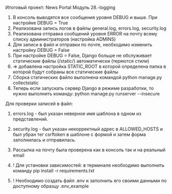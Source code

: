 Итоговый проект: News Portal Модуль 28.-logging

1. В консоль выводятся все сообщения уровня DEBUG и выше. При настройке DEBUG = True
2. Реализована запись логов в файлы general.log, errors.log, security.log
3. Реализована отправка сообщений уровня ERROR на почту всему списку администраторов (настройка ADMINS)
4. Для записи в файл и отправки по почте, необходимо изменить настройку DEBUG = False
5. При настройке DEBUG = False, Django больше не обслуживает статические файлы (/static/) автоматически (теряются стили)
6. => добавлена настройка STATIC_ROOT в которой определена папка в которой будут собраны все статические файлы
7. Сборка статических файло выполнена командой python manage.py collectstatic
8. Теперь если запускать сервер Django в режиме разработки, то нужно выполнить команду: python manage.py runserver --insecure

Для проверки записей в файл:
1. errors.log - был указан неверное имя шаблона в одном из представлений.
2. security.log - был указан некорректный адрес в ALLOWED_HOSTS и был убран тег csrftoken в шаблоне с формой и затем форма заполнилась и отправилась.

3. Рассылка на почту была проверена как в консоль так и на реальный email



1. ! Для установки зависимостей: в терминале необходимо выполнить команду pip install -r requirements.txt
2. ! Необходимо создать файл .env и заполнить его своими данными по доступному образцу .env_example
